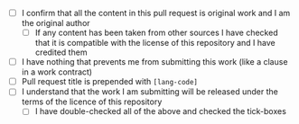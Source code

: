 - [ ] I confirm that all the content in this pull request is original work and I am the original author
  - [ ] If any content has been taken from other sources I have checked that it is compatible with the license of this repository and I have credited them
- [ ] I have nothing that prevents me from submitting this work (like a clause in a work contract)
- [ ] Pull request title is prepended with `[lang-code]`
- [ ] I understand that the work I am submitting will be released under the terms of the licence of this repository
  - [ ] I have double-checked all of the above and checked the tick-boxes
